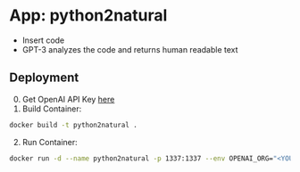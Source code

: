 # App: python2natural

* Insert code
* GPT-3 analyzes the code and returns human readable text

## Deployment

0. Get OpenAI API Key [here](https://beta.openai.com)
1. Build Container:
```bash
docker build -t python2natural .
```
2. Run Container:
```bash
docker run -d --name python2natural -p 1337:1337 --env OPENAI_ORG="<YOUR ORG_ID HERE>" --env OPENAI_KEY="<YOUR API KEY HERE>" python2natural
```
